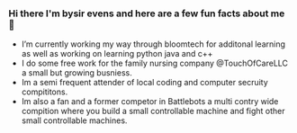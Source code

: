 ### Hi there I'm bysir evens and here are a few fun facts about me 👋

- I’m currently working my way through bloomtech for additonal learning as well as working on learning python java and c++
- I do some free work for the family nursing company @TouchOfCareLLC a small but growing busniess.
- Im a semi frequent attender of local coding and computer secruity compititons.
- Im also a fan and a former competor in Battlebots a multi contry wide compition where you build a small controllable machine and fight other small controllable machines.
<!--
**bysirevans/bysirevans** is a ✨ _special_ ✨ repository because its `README.md` (this file) appears on your GitHub profile.

Here are some ideas to get you started:


